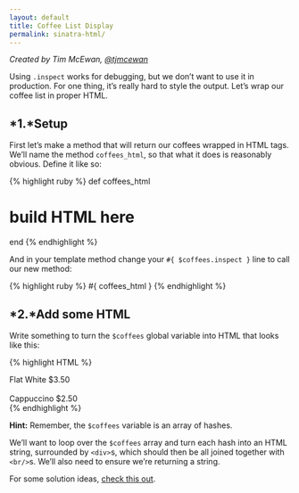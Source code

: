 ```yaml
---
layout: default
title: Coffee List Display
permalink: sinatra-html/
---
```


*Created by Tim McEwan, [@tjmcewan](https://twitter.com/tjmcewan)*

Using `.inspect` works for debugging, but we don’t want to use it in production. For one thing, it’s really hard to style the output. Let’s wrap our coffee list in proper HTML.

## *1.*Setup

First let’s make a method that will return our coffees wrapped in HTML tags. We’ll name the method `coffees_html`, so that what it does is reasonably obvious. Define it like so:

{% highlight ruby %}
def coffees_html
# build HTML here
end
{% endhighlight %}

And in your template method change your `#{ $coffees.inspect }` line to call our new method:

{% highlight ruby %}
#{ coffees_html }
{% endhighlight %}

## *2.*Add some HTML

Write something to turn the `$coffees` global variable into HTML that looks like this:

{% highlight HTML %}
<div>Flat White $3.50</div>
<br>
<div>Cappuccino $2.50</div>
{% endhighlight %}

**Hint:** Remember, the `$coffees` variable is an array of hashes.

We’ll want to loop over the `$coffees` array and turn each hash into an HTML string, surrounded by `<div>`s, which should then be all joined together with `<br/>`s. We’ll also need to ensure we’re returning a string.

For some solution ideas, [check this out](http://tjmcewan.github.io/coffeecalc/snippets/coffees_html.rb.txt).

